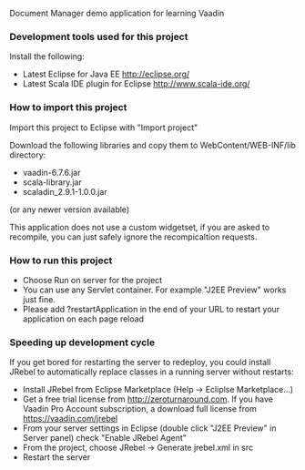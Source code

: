 Document Manager demo application for learning Vaadin

### Development tools used for this project

Install the following:

* Latest Eclipse for Java EE			http://eclipse.org/
* Latest Scala IDE plugin for Eclipse		http://www.scala-ide.org/


### How to import this project

Import this project to Eclipse with "Import project"

Download the following libraries and copy them to WebContent/WEB-INF/lib directory:

* vaadin-6.7.6.jar
* scala-library.jar
* scaladin_2.9.1-1.0.0.jar

(or any newer version available)

This application does not use a custom widgetset, if you are asked to recompile, you can just safely ignore the recompicaltion requests.


### How to run this project

* Choose Run on server for the project
* You can use any Servlet container. For example "J2EE Preview" works just fine.
* Please add ?restartApplication in the end of your URL to restart your application on each page reload 


### Speeding up development cycle

If you get bored for restarting the server to redeploy, you could install JRebel to automatically replace classes in a running server without restarts:

* Install JRebel from Eclipse Marketplace (Help -> Ecliplse Marketplace...)
* Get a free trial license from http://zeroturnaround.com. If you have Vaadin Pro Account subscription, a download full license from https://vaadin.com/jrebel
* From your server settings in Eclipse (double click "J2EE Preview" in Server panel) check "Enable JRebel Agent"
* From the project, choose JRebel -> Generate jrebel.xml in src
* Restart the server
